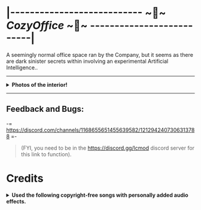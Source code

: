 # |--------------------------- ~💼~ *CozyOffice* ~💼~ --------------------------|
A seemingly normal office space ran by the Company, but it seems as there are dark sinister secrets within involving an experimental Artificial Intelligence..

---

**<details><summary>Photos of the interior!</summary>**

![CozyOffice5](https://i.ibb.co/3f4mmRc/Cozy-Office5.png)
---
![CozyOffice4](https://i.ibb.co/1n1YBTP/Cozy-Office4.png)
---
![CozyOffice3](https://i.ibb.co/NL2h4yW/Cozy-Office3.png)
---
![CozyOffice2](https://i.ibb.co/bXVBnNF/Cozy-Office2.png)
---
![CozyOffice1](https://i.ibb.co/Z6qHKGL/Cozy-Office1.png)

</details>

---

## Feedback and Bugs: 
-= https://discord.com/channels/1168655651455639582/1212942407306313788 =-
>(FYI, you need to be in the https://discord.gg/lcmod discord server for this link to function).

# Credits

**<details><summary>Used the following copyright-free songs with personally added audio effects.</summary>**

Sneaky Snitch by Kevin MacLeod | https://incompetech.com/
Music promoted by https://www.chosic.com/free-music/all/
Creative Commons CC BY 3.0
https://creativecommons.org/licenses/by/3.0/

Petulant March by Kevin MacLeod | https://incompetech.com/
Music promoted by https://freemusicarchive.org/music/
Creative Commons CC BY 3.0
https://creativecommons.org/licenses/by/3.0/

Fluffing a Duck by Kevin MacLeod | https://incompetech.com/
Music promoted by https://freemusicarchive.org/music/
Creative Commons CC BY 3.0
https://creativecommons.org/licenses/by/3.0/

Impact Lento by Kevin MacLeod | https://incompetech.com/
Music promoted by https://freemusicarchive.org/music/
Creative Commons CC BY 3.0
https://creativecommons.org/licenses/by/3.0/

Rollin at 5 - 210 by Kevin MacLeod | https://incompetech.com/
Music promoted by https://freemusicarchive.org/music/
Creative Commons CC BY 3.0
https://creativecommons.org/licenses/by/3.0/

</details>